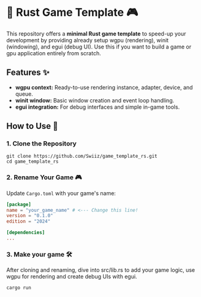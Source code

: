 # **🦀 Rust Game Template 🎮**

This repository offers a **minimal Rust game template** to speed-up your development by providing already setup wgpu (rendering), winit (windowing), and egui (debug UI). Use this if you want to build a game or gpu application entirely from scratch.

## **Features ✨**

* **wgpu context:** Ready-to-use rendering instance, adapter, device, and queue.  
* **winit window:** Basic window creation and event loop handling.  
* **egui integration:** For debug interfaces and simple in-game tools.

## **How to Use 🚀**

### **1\. Clone the Repository**

```
git clone https://github.com/Swiiz/game_template_rs.git  
cd game_template_rs
```

### **2\. Rename Your Game 🎮**

Update `Cargo.toml` with your game's name:

```TOML
[package]  
name = "your_game_name" # <--- Change this line!  
version = "0.1.0"  
edition = "2024"

[dependencies]  
...
```

### **3\. Make your game 🛠️**

After cloning and renaming, dive into src/lib.rs to add your game logic, use wgpu for rendering and create debug UIs with egui.


```
cargo run
```